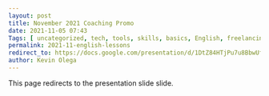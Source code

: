 ```yaml
--- 
layout: post 
title: November 2021 Coaching Promo
date: 2021-11-05 07:43
Tags: [ uncategorized, tech, tools, skills, basics, English, freelancing, stories, strategies, blog ]
permalink: 2021-11-english-lessons 
redirect_to: https://docs.google.com/presentation/d/1DtZ84HTjPu7u8BbwUfvw5ta1IbVRDhxy4mqjqPZIy-s/edit?usp=sharing
author: Kevin Olega 
--- 
```

This page redirects to the presentation slide slide.